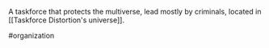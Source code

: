 A taskforce that protects the multiverse, lead mostly by criminals, located in [[Taskforce Distortion's universe]].

#organization 